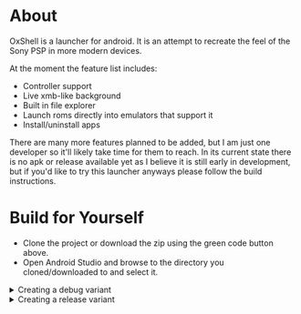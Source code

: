 # About
OxShell is a launcher for android. It is an attempt to recreate the feel of the Sony PSP in more modern devices.

At the moment the feature list includes:
- Controller support
- Live xmb-like background
- Built in file explorer
- Launch roms directly into emulators that support it
- Install/uninstall apps

There are many more features planned to be added, but I am just one developer so it'll likely take time for them to reach.
In its current state there is no apk or release available yet as I believe it is still early in development, but if you'd like
to try this launcher anyways please follow the build instructions.

# Build for Yourself
- Clone the project or download the zip using the green code button above.
- Open Android Studio and browse to the directory you cloned/downloaded to and select it.

<details><summary>Creating a debug variant</summary>

* Make sure the build variant selected is debug
* Run it!
</details>
<details><summary>Creating a release variant</summary>

* Add your keystore file in the `app/keystores` folder
* Create a `keystore.properties` file in the `app/keystores` folder with the following contents:
```
storeFile keystores/[keystore-filename]
storePassword [store-password]
keyAlias [key-alias]
keyPassword [key-password]
```
* Set your build variant to release
* Run it!
</details>
